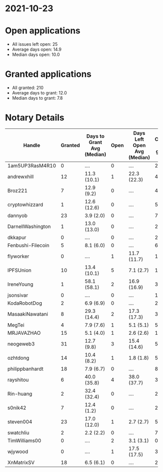 2021-10-23
==========

# Open applications

- All issues left open: 25
- Average days open: 14.9
- Median days open: 10.0

# Granted applications

- All granted: 210
- Average days to grant: 12.0
- Median days to grant: 7.8

# Notary Details

| Handle            |   Granted | Days to Grant Avg (Median)   |   Open | Days Left Open Avg (Median)   |   Closed (no grant) |
|-------------------|-----------|------------------------------|--------|-------------------------------|---------------------|
| 1am5UP3RasM4R10   |         0 | ....                         |      0 | ....                          |                   2 |
| andrewxhill       |        12 | 11.3  (10.1)                 |      1 | 22.3  (22.3)                  |                  44 |
| Broz221           |         7 | 12.9  (9.2)                  |      0 | ....                          |                  48 |
| cryptowhizzard    |         1 | 12.6  (12.6)                 |      0 | ....                          |                   5 |
| dannyob           |        23 | 3.9  (2.0)                   |      0 | ....                          |                  74 |
| DarnellWashington |         1 | 13.0  (13.0)                 |      0 | ....                          |                   2 |
| dkkapur           |         0 | ....                         |      0 | ....                          |                   2 |
| Fenbushi-Filecoin |         5 | 8.1  (6.0)                   |      0 | ....                          |                  67 |
| flyworker         |         0 | ....                         |      1 | 11.7  (11.7)                  |                   1 |
| IPFSUnion         |        10 | 13.4  (10.1)                 |      5 | 7.1  (2.7)                    |                  16 |
| IreneYoung        |         1 | 58.1  (58.1)                 |      2 | 16.9  (16.9)                  |                   3 |
| jsonsivar         |         0 | ....                         |      0 | ....                          |                  13 |
| KodaRobotDog      |         2 | 6.9  (6.9)                   |      0 | ....                          |                   2 |
| MasaakiNawatani   |         8 | 29.3  (14.4)                 |      2 | 17.3  (17.3)                  |                  37 |
| MegTei            |         4 | 7.9  (7.6)                   |      1 | 5.1  (5.1)                    |                   5 |
| MRJAVAZHAO        |        15 | 5.1  (4.0)                   |      1 | 2.6  (2.6)                    |                  19 |
| neogeweb3         |        31 | 12.7  (9.8)                  |      3 | 15.4  (14.6)                  |                  55 |
| ozhtdong          |        14 | 10.4  (8.2)                  |      1 | 1.8  (1.8)                    |                  57 |
| philippbanhardt   |        18 | 7.9  (6.7)                   |      0 | ....                          |                  81 |
| rayshitou         |         6 | 40.0  (35.8)                 |      4 | 38.0  (37.7)                  |                  33 |
| Rin-huang         |         2 | 32.4  (32.4)                 |      0 | ....                          |                   2 |
| s0nik42           |         7 | 12.4  (1.2)                  |      0 | ....                          |                  24 |
| steven004         |        23 | 17.0  (12.0)                 |      1 | 2.7  (2.7)                    |                  57 |
| swatchliu         |         2 | 2.2  (2.2)                   |      0 | ....                          |                   7 |
| TimWilliams00     |         0 | ....                         |      2 | 3.1  (3.1)                    |                   0 |
| wjywood           |         0 | ....                         |      1 | 17.5  (17.5)                  |                   3 |
| XnMatrixSV        |        18 | 6.5  (6.1)                   |      0 | ....                          |                  28 |